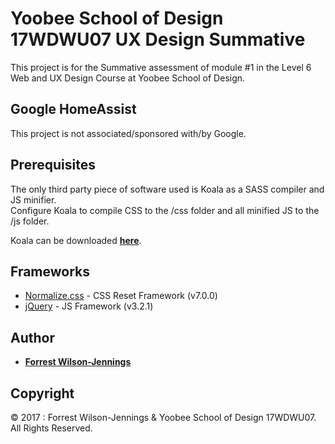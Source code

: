 # Yoobee School of Design 17WDWU07 UX Design Summative
This project is for the Summative assessment of module #1 in the Level 6 Web and UX Design Course at Yoobee School of Design.

## Google HomeAssist
This project is not associated/sponsored with/by Google.

## Prerequisites
The only third party piece of software used is Koala as a SASS compiler and JS minifier.  
Configure Koala to compile CSS to the /css folder and all minified JS to the /js folder.

Koala can be downloaded **[here](http://koala-app.com/)**.

## Frameworks
* [Normalize.css](https://necolas.github.io/normalize.css/7.0.0/normalize.css) - CSS Reset Framework (v7.0.0)
* [jQuery](https://jquery.com) - JS Framework (v3.2.1)

## Author
* **[Forrest Wilson-Jennings](https://github.com/forrest-wilson)**

## Copyright
© 2017 : Forrest Wilson-Jennings & Yoobee School of Design 17WDWU07.  
All Rights Reserved.